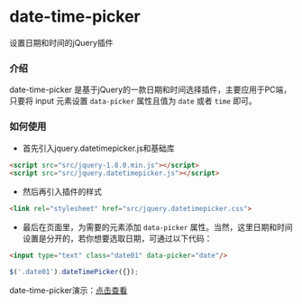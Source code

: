 # date-time-picker
设置日期和时间的jQuery插件

### 介绍

date-time-picker 是基于jQuery的一款日期和时间选择插件，主要应用于PC端，只要将 input 元素设置 `data-picker` 属性且值为 `date` 或者 `time` 即可。

### 如何使用

- 首先引入jquery.datetimepicker.js和基础库

```html
<script src="src/jquery-1.8.0.min.js"></script>
<script src="src/jquery.datetimepicker.js"></script>
```

- 然后再引入插件的样式

```html
<link rel="stylesheet" href="src/jquery.datetimepicker.css">
```

- 最后在页面里，为需要的元素添加 `data-picker` 属性。当然，这里日期和时间设置是分开的，若你想要选取日期，可通过以下代码：

```html
<input type="text" class="date01" data-picker="date"/>
```

```javascript
$('.date01').dateTimePicker({});
```


date-time-picker演示：[点击查看](http://joy-yi0905.github.io/date-time-picker/demo/demo.html)


